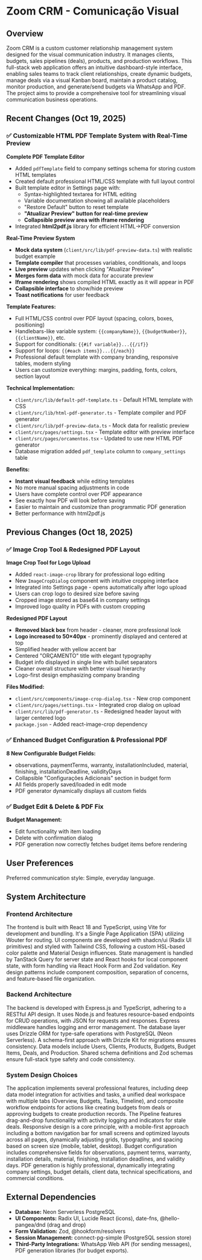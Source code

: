 # Zoom CRM - Comunicação Visual

## Overview

Zoom CRM is a custom customer relationship management system designed for the visual communication industry. It manages clients, budgets, sales pipelines (deals), products, and production workflows. This full-stack web application offers an intuitive dashboard-style interface, enabling sales teams to track client relationships, create dynamic budgets, manage deals via a visual Kanban board, maintain a product catalog, monitor production, and generate/send budgets via WhatsApp and PDF. The project aims to provide a comprehensive tool for streamlining visual communication business operations.

## Recent Changes (Oct 19, 2025)

### ✅ Customizable HTML PDF Template System with Real-Time Preview

**Complete PDF Template Editor**
- Added `pdfTemplate` field to company settings schema for storing custom HTML templates
- Created default professional HTML/CSS template with full layout control
- Built template editor in Settings page with:
  - Syntax-highlighted textarea for HTML editing
  - Variable documentation showing all available placeholders
  - "Restore Default" button to reset template
  - **"Atualizar Preview" button for real-time preview**
  - **Collapsible preview area with iframe rendering**
- Integrated **html2pdf.js** library for efficient HTML→PDF conversion

**Real-Time Preview System**
- **Mock data system** (`client/src/lib/pdf-preview-data.ts`) with realistic budget example
- **Template compiler** that processes variables, conditionals, and loops
- **Live preview** updates when clicking "Atualizar Preview"
- **Merges form data** with mock data for accurate preview
- **Iframe rendering** shows compiled HTML exactly as it will appear in PDF
- **Collapsible interface** to show/hide preview
- **Toast notifications** for user feedback

**Template Features:**
- Full HTML/CSS control over PDF layout (spacing, colors, boxes, positioning)
- Handlebars-like variable system: `{{companyName}}`, `{{budgetNumber}}`, `{{clientName}}`, etc.
- Support for conditionals: `{{#if variable}}...{{/if}}`
- Support for loops: `{{#each items}}...{{/each}}`
- Professional default template with company branding, responsive tables, modern styling
- Users can customize everything: margins, padding, fonts, colors, section layout

**Technical Implementation:**
- `client/src/lib/default-pdf-template.ts` - Default HTML template with CSS
- `client/src/lib/html-pdf-generator.ts` - Template compiler and PDF generator
- `client/src/lib/pdf-preview-data.ts` - Mock data for realistic preview
- `client/src/pages/settings.tsx` - Template editor with preview interface
- `client/src/pages/orcamentos.tsx` - Updated to use new HTML PDF generator
- Database migration added `pdf_template` column to `company_settings` table

**Benefits:**
- **Instant visual feedback** while editing templates
- No more manual spacing adjustments in code
- Users have complete control over PDF appearance
- See exactly how PDF will look before saving
- Easier to maintain and customize than programmatic PDF generation
- Better performance with html2pdf.js

## Previous Changes (Oct 18, 2025)

### ✅ Image Crop Tool & Redesigned PDF Layout

**Image Crop Tool for Logo Upload**
- Added `react-image-crop` library for professional logo editing
- New `ImageCropDialog` component with intuitive cropping interface
- Integrated into Settings page - opens automatically after logo upload
- Users can crop logo to desired size before saving
- Cropped image stored as base64 in company settings
- Improved logo quality in PDFs with custom cropping

**Redesigned PDF Layout**
- **Removed black box** from header - cleaner, more professional look
- **Logo increased to 50×40px** - prominently displayed and centered at top
- Simplified header with yellow accent bar
- Centered "ORÇAMENTO" title with elegant typography
- Budget info displayed in single line with bullet separators
- Cleaner overall structure with better visual hierarchy
- Logo-first design emphasizing company branding

**Files Modified:**
- `client/src/components/image-crop-dialog.tsx` - New crop component
- `client/src/pages/settings.tsx` - Integrated crop dialog on upload
- `client/src/lib/pdf-generator.ts` - Redesigned header layout with larger centered logo
- `package.json` - Added react-image-crop dependency

### ✅ Enhanced Budget Configuration & Professional PDF

**8 New Configurable Budget Fields:**
- observations, paymentTerms, warranty, installationIncluded, material, finishing, installationDeadline, validityDays
- Collapsible "Configurações Adicionais" section in budget form
- All fields properly saved/loaded in edit mode
- PDF generator dynamically displays all custom fields

### ✅ Budget Edit & Delete & PDF Fix

**Budget Management:**
- Edit functionality with item loading
- Delete with confirmation dialog
- PDF generation now correctly fetches budget items before rendering

## User Preferences

Preferred communication style: Simple, everyday language.

## System Architecture

### Frontend Architecture

The frontend is built with React 18 and TypeScript, using Vite for development and bundling. It's a Single Page Application (SPA) utilizing Wouter for routing. UI components are developed with shadcn/ui (Radix UI primitives) and styled with Tailwind CSS, following a custom HSL-based color palette and Material Design influences. State management is handled by TanStack Query for server state and React hooks for local component state, with form handling via React Hook Form and Zod validation. Key design patterns include component composition, separation of concerns, and feature-based file organization.

### Backend Architecture

The backend is developed with Express.js and TypeScript, adhering to a RESTful API design. It uses Node.js and features resource-based endpoints for CRUD operations, with JSON for requests and responses. Express middleware handles logging and error management. The database layer uses Drizzle ORM for type-safe operations with PostgreSQL (Neon Serverless). A schema-first approach with Drizzle Kit for migrations ensures consistency. Data models include Users, Clients, Products, Budgets, Budget Items, Deals, and Production. Shared schema definitions and Zod schemas ensure full-stack type safety and code consistency.

### System Design Choices

The application implements several professional features, including deep data model integration for activities and tasks, a unified deal workspace with multiple tabs (Overview, Budgets, Tasks, Timeline), and composite workflow endpoints for actions like creating budgets from deals or approving budgets to create production records. The Pipeline features drag-and-drop functionality with activity logging and indicators for stale deals. Responsive design is a core principle, with a mobile-first approach including a bottom navigation bar for small screens and optimized layouts across all pages, dynamically adjusting grids, typography, and spacing based on screen size (mobile, tablet, desktop). Budget configuration includes comprehensive fields for observations, payment terms, warranty, installation details, material, finishing, installation deadlines, and validity days. PDF generation is highly professional, dynamically integrating company settings, budget details, client data, technical specifications, and commercial conditions.

## External Dependencies

-   **Database:** Neon Serverless PostgreSQL
-   **UI Components:** Radix UI, Lucide React (icons), date-fns, @hello-pangea/dnd (drag and drop)
-   **Form Validation:** Zod, @hookform/resolvers
-   **Session Management:** connect-pg-simple (PostgreSQL session store)
-   **Third-Party Integrations:** WhatsApp Web API (for sending messages), PDF generation libraries (for budget exports).